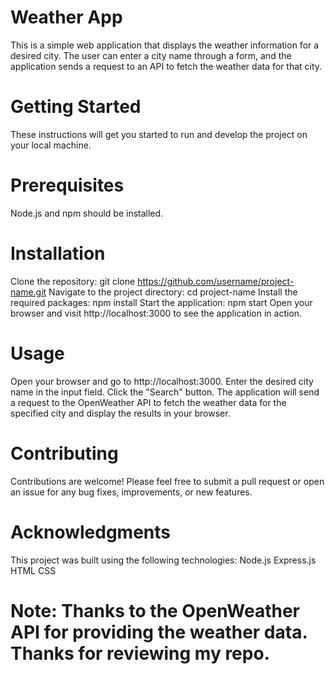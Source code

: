 # Weather App
This is a simple web application that displays the weather information for a desired city. The user can enter a city name through a form, and the application sends a request to an API to fetch the weather data for that city.

# Getting Started
These instructions will get you started to run and develop the project on your local machine.

# Prerequisites
Node.js and npm should be installed.

# Installation
Clone the repository: git clone https://github.com/username/project-name.git
Navigate to the project directory: cd project-name
Install the required packages: npm install
Start the application: npm start
Open your browser and visit http://localhost:3000 to see the application in action.

# Usage
Open your browser and go to http://localhost:3000.
Enter the desired city name in the input field.
Click the "Search" button.
The application will send a request to the OpenWeather API to fetch the weather data for the specified city and display the results in your browser.

# Contributing
Contributions are welcome! Please feel free to submit a pull request or open an issue for any bug fixes, improvements, or new features.

# Acknowledgments
This project was built using the following technologies:
Node.js
Express.js
HTML
CSS

# Note: Thanks to the OpenWeather API for providing the weather data. Thanks for reviewing my repo.
